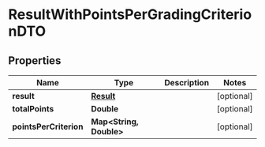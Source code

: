 

# ResultWithPointsPerGradingCriterionDTO


## Properties

| Name | Type | Description | Notes |
|------------ | ------------- | ------------- | -------------|
|**result** | [**Result**](Result.md) |  |  [optional] |
|**totalPoints** | **Double** |  |  [optional] |
|**pointsPerCriterion** | **Map&lt;String, Double&gt;** |  |  [optional] |



